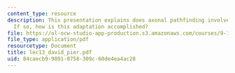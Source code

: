 ```yaml
---
content_type: resource
description: This presentation explains does axonal pathfinding involve adaptation?
  If so, how is this adaptation accomplished?
file: https://ol-ocw-studio-app-production.s3.amazonaws.com/courses/9-18-developmental-neurobiology-spring-2005/84caecb998910758309c60de4ea4ac28_lec13_david_pier.pdf
file_type: application/pdf
resourcetype: Document
title: lec13_david_pier.pdf
uid: 84caecb9-9891-0758-309c-60de4ea4ac28
---
```

